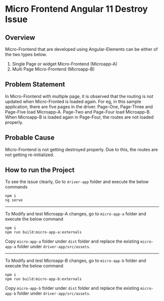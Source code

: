 # Micro Frontend Angular 11 Destroy Issue

## Overview
Micro-Frontend that are developed using Angular-Elements can be either of the two types below.

 1. Single Page or widget Micro-Frontend (Microapp-A)
 2. Multi Page Micro-Frontend (Microapp-B)

## Problem Statement
In Micro-Frontend with multiple page, it is observed that the routing is not updated when Micro-Fronted is loaded again. 
For eg, in this sample application, there are five pages in the driver. Page-One, Page-Three and Page-Five load Microapp-A. Page-Two and Page-Four load Microapp-B. 
When Microapp-B is loaded again in Page-Four, the routes are not loaded properly.

## Probable Cause
Micro-Frontend is not getting destroyed properly. Due to this, the routes are not getting re-initialized. 

## How to run the Project

To see the issue clearly, Go to `driver-app` folder and execute the below commands
```
npm i
ng serve
```
----
To Modify and test Microapp-A changes, go to `micro-app-a` folder and execute the below command

```
npm i
npm run build:micro-app-a:externals
```

Copy `micro-app-a` folder under `dist` folder and replace the existing `micro-app-a` folder under `driver-app/src/assets`. 

---- 

To Modify and test Microapp-B changes, go to `micro-app-b` folder and execute the below command

```
npm i
npm run build:micro-app-b:externals
```

Copy `micro-app-b` folder under `dist` folder and replace the existing `micro-app-b` folder under `driver-app/src/assets`. 